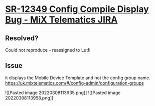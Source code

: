 # [SR-12349 Config Compile Display Bug - MiX Telematics JIRA](https://jira.mixtelematics.com/browse/SR-12349)

## Resolved?
Could not reproduce - reassigned to Lutfi

## Issue

 it displays the Mobile Device Template and not the config group name.
 https://uk.mixtelematics.com/#/config-admin/configuration-groups
 
 ![[Pasted image 20220308113935.png]]
 ![[Pasted image 20220308113958.png]]
 